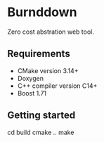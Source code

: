 # Burnddown
Zero cost abstration web tool.

## Requirements
- CMake version 3.14+
- Doxygen
- C++ compiler version C14+
- Boost 1.71

## Getting started
cd build
cmake ..
make
